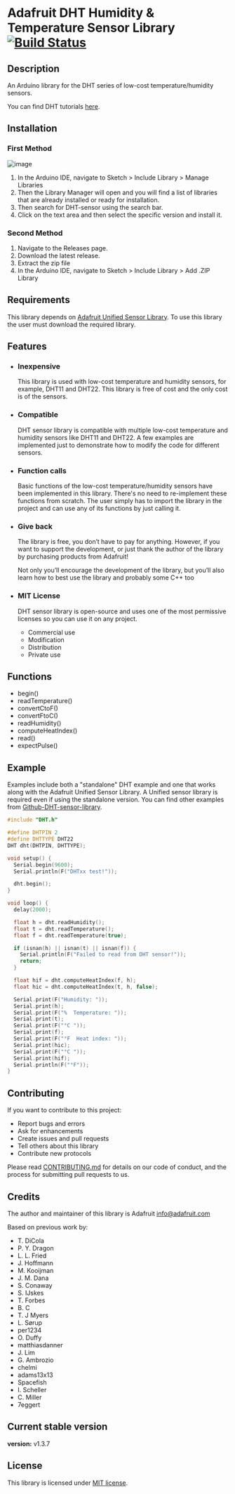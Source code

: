 # Adafruit DHT Humidity & Temperature Sensor Library [![Build Status](https://travis-ci.com/adafruit/DHT-sensor-library.svg?branch=master)](https://travis-ci.com/adafruit/DHT-sensor-library)

## Description

An Arduino library for the DHT series of low-cost temperature/humidity sensors.

You can find DHT tutorials [here](https://learn.adafruit.com/dht).

## Installation

### First Method

![image](https://user-images.githubusercontent.com/36513474/67982415-773d6a00-fc44-11e9-8741-8185da71e785.png)

1. In the Arduino IDE, navigate to Sketch > Include Library > Manage Libraries
1. Then the Library Manager will open and you will find a list of libraries that are already installed or ready for installation.
1. Then search for DHT-sensor using the search bar.
1. Click on the text area and then select the specific version and install it.

### Second Method

1. Navigate to the Releases page.
1. Download the latest release.
1. Extract the zip file
1. In the Arduino IDE, navigate to Sketch > Include Library > Add .ZIP Library

## Requirements

This library depends on [Adafruit Unified Sensor Library](https://github.com/adafruit/Adafruit_Sensor). To use this library the user must download the required library.

## Features

- ### Inexpensive

     This library is used with low-cost temperature and humidity sensors, for example, DHT11 and DHT22. This library is free of cost and the only cost is of the sensors.

- ### Compatible

    DHT sensor library is compatible with multiple low-cost temperature and humidity sensors like DHT11 and DHT22. A few examples are implemented just to demonstrate how to modify the code for different sensors.

- ### Function calls

    Basic functions of the low-cost temperature/humidity sensors have been implemented in this library. There's no need to re-implement these functions from scratch. The user simply has to import the library in the project and can use any of its functions by just calling it.

- ### Give back

    The library is free, you don’t have to pay for anything. However, if you want to support the development, or just thank the author of the library by purchasing products from Adafruit!

    Not only you’ll encourage the development of the library, but you’ll also learn how to best use the library and probably some C++ too

- ### MIT License

    DHT sensor library is open-source and uses one of the most permissive licenses so you can use it on any project.

  - Commercial use
  - Modification
  - Distribution
  - Private use

## Functions

- begin()
- readTemperature()
- convertCtoF()
- convertFtoC()
- readHumidity()
- computeHeatIndex()
- read()
- expectPulse()

## Example

Examples include both a "standalone" DHT example and one that works along with the Adafruit Unified Sensor Library. A Unified sensor library is required even if using the standalone version. You can find other examples from [Github-DHT-sensor-library](https://github.com/adafruit/DHT-sensor-library/tree/master/examples).

```Cpp
#include "DHT.h"

#define DHTPIN 2
#define DHTTYPE DHT22
DHT dht(DHTPIN, DHTTYPE);

void setup() {
  Serial.begin(9600);
  Serial.println(F("DHTxx test!"));

  dht.begin();
}

void loop() {
  delay(2000);

  float h = dht.readHumidity();
  float t = dht.readTemperature();
  float f = dht.readTemperature(true);

  if (isnan(h) || isnan(t) || isnan(f)) {
    Serial.println(F("Failed to read from DHT sensor!"));
    return;
  }

  float hif = dht.computeHeatIndex(f, h);
  float hic = dht.computeHeatIndex(t, h, false);

  Serial.print(F("Humidity: "));
  Serial.print(h);
  Serial.print(F("%  Temperature: "));
  Serial.print(t);
  Serial.print(F("°C "));
  Serial.print(f);
  Serial.print(F("°F  Heat index: "));
  Serial.print(hic);
  Serial.print(F("°C "));
  Serial.print(hif);
  Serial.println(F("°F"));
}
```

## Contributing

If you want to contribute to this project:

- Report bugs and errors
- Ask for enhancements
- Create issues and pull requests
- Tell others about this library
- Contribute new protocols

Please read [CONTRIBUTING.md](https://github.com/adafruit/DHT-sensor-library/blob/master/CONTRIBUTING.md) for details on our code of conduct, and the process for submitting pull requests to us.

## Credits

The author and maintainer of this library is Adafruit <info@adafruit.com>

Based on previous work by:

- T. DiCola
- P. Y. Dragon
- L. L. Fried
- J. Hoffmann
- M. Kooijman
- J. M. Dana
- S. Conaway
- S. IJskes
- T. Forbes
- B. C
- T. J Myers
- L. Sørup
- per1234
- O. Duffy
- matthiasdanner
- J. Lim
- G. Ambrozio
- chelmi
- adams13x13
- Spacefish
- I. Scheller
- C. Miller
- 7eggert

## Current stable version

**version:**  v1.3.7

## License

This library is licensed under [MIT license](https://opensource.org/licenses/MIT).
